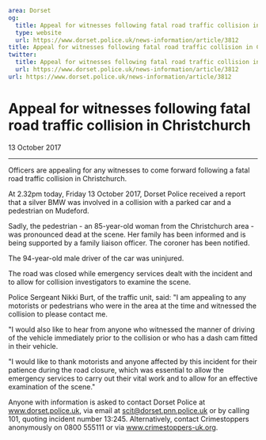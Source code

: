```yaml
area: Dorset
og:
  title: Appeal for witnesses following fatal road traffic collision in Christchurch
  type: website
  url: https://www.dorset.police.uk/news-information/article/3812
title: Appeal for witnesses following fatal road traffic collision in Christchurch |
twitter:
  title: Appeal for witnesses following fatal road traffic collision in Christchurch
  url: https://www.dorset.police.uk/news-information/article/3812
url: https://www.dorset.police.uk/news-information/article/3812
```

# Appeal for witnesses following fatal road traffic collision in Christchurch

13 October 2017

* * *

Officers are appealing for any witnesses to come forward following a fatal road traffic collision in Christchurch.

At 2.32pm today, Friday 13 October 2017, Dorset Police received a report that a silver BMW was involved in a collision with a parked car and a pedestrian on Mudeford.

Sadly, the pedestrian - an 85-year-old woman from the Christchurch area - was pronounced dead at the scene. Her family has been informed and is being supported by a family liaison officer. The coroner has been notified.

The 94-year-old male driver of the car was uninjured.

The road was closed while emergency services dealt with the incident and to allow for collision investigators to examine the scene.

Police Sergeant Nikki Burt, of the traffic unit, said: "I am appealing to any motorists or pedestrians who were in the area at the time and witnessed the collision to please contact me.

"I would also like to hear from anyone who witnessed the manner of driving of the vehicle immediately prior to the collision or who has a dash cam fitted in their vehicle.

"I would like to thank motorists and anyone affected by this incident for their patience during the road closure, which was essential to allow the emergency services to carry out their vital work and to allow for an effective examination of the scene."

Anyone with information is asked to contact Dorset Police at www.dorset.police.uk, via email at scit@dorset.pnn.police.uk or by calling 101, quoting incident number 13:245. Alternatively, contact Crimestoppers anonymously on 0800 555111 or via www.crimestoppers-uk.org.
